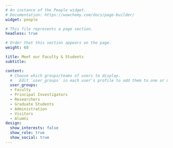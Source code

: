 ```yaml
---
# An instance of the People widget.
# Documentation: https://wowchemy.com/docs/page-builder/
widget: people

# This file represents a page section.
headless: true

# Order that this section appears on the page.
weight: 68

title: Meet our Faculty & Students
subtitle:

content:
  # Choose which groups/teams of users to display.
  #   Edit `user_groups` in each user's profile to add them to one or more of these groups.
  user_groups:
  - Faculty
  - Principal Investigators
  - Researchers
  - Graduate Students
  - Administration
  - Visitors
  - Alumni
design:
  show_interests: false
  show_role: true
  show_social: true
---
```

